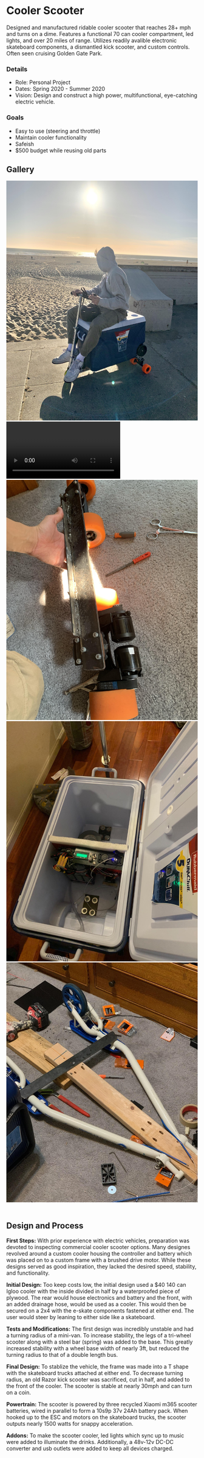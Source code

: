 # Cooler Scooter
Designed and manufactured ridable cooler scooter that reaches 28+ mph and turns on a dime. Features a functional 70 can cooler compartment, led lights, and over 20 miles of range. Utilizes readily avalible electronic skateboard components, a dismantled kick scooter, and custom controls. Often seen cruising Golden Gate Park.

### Details
- Role: Personal Project
- Dates: Spring 2020 - Summer 2020
- Vision: Design and construct a high power, multifunctional, eye-catching electric vehicle.

### Goals 
- Easy to use (steering and throttle)
- Maintain cooler functionality
- Safeish
- $500 budget while reusing old parts

## Gallery
<div class="scroll-container">
<img title="At Ocean Beach" src="/assets/img/projects/cooler_scooter/cooler1.jpg">
<video controls>
    <source src="/assets/img/projects/cooler_scooter/driving.MP4"> 
    <source src="/assets/img/projects/cooler_scooter/driving_2.mp4"> 
</video>
<img title="Upgraded frame" src="/assets/img/projects/cooler_scooter/cooler2.jpg">
<img title="Inside" src="/assets/img/projects/cooler_scooter/cooler4.jpeg">
<img title="TriCycle Frame" src="/assets/img/projects/cooler_scooter/cooler3.jpeg">
</div>
<br>

## Design and Process
**First Steps:** With prior experience with electric vehicles, preparation was devoted to inspecting commercial cooler scooter options. Many designes revolved around a custom cooler housing the controller and battery which was placed on to a custom frame with a brushed drive motor. While these designs served as good inspiration, they lacked the desired speed, stability, and functionality.

**Initial Design:** Too keep costs low, the initial design used a $40 140 can Igloo cooler with the inside divided in half by a waterproofed piece of plywood. The rear would house electronics and battery and the front, with an added drainage hose, would be used as a cooler. This would then be secured on a 2x4 with the e-skate components fastened at either end. The user would steer by leaning to either side like a skateboard.

**Tests and Modifications:** The first design was incredibly unstable and had a turning radius of a mini-van. To increase stability, the legs of a tri-wheel scooter along with a steel bar (spring) was added to the base. This greatly increased stability with a wheel base width of nearly 3ft, but reduced the turning radius to that of a double length bus. 

**Final Design:** To stablize the vehicle, the frame was made into a T shape with the skateboard trucks attached at either end. To decrease turning radius, an old Razor kick scooter was sacrificed, cut in half, and added to the front of the cooler. The scooter is stable at nearly 30mph and can turn on a coin. 

**Powertrain:** The scooter is powered by three recycled Xiaomi m365 scooter batteries, wired in parallel to form a 10s9p 37v 24Ah battery pack. When hooked up to the ESC and motors on the skateboard trucks, the scooter outputs nearly 1500 watts for snappy acceleration.

**Addons:** To make the scooter cooler, led lights which sync up to music were added to illuminate the drinks. Additionally, a 48v-12v DC-DC converter and usb outlets were added to keep all devices charged.